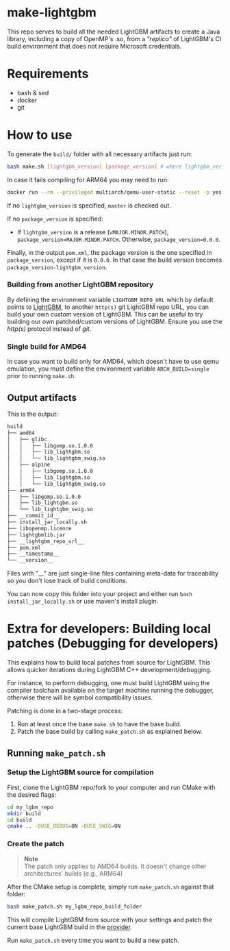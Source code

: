 # make-lightgbm

This repo serves to build all the needed LightGBM artifacts to create a Java library, including a copy of OpenMP's .so, from a *"replica"* of LightGBM's CI build environment that does not require Microsoft credentials.

# Requirements

- bash & sed
- docker
- git

# How to use

To generate the `build/` folder with all necessary artifacts just run:

```bash
bash make.sh [lightgbm_version] [package_version] # where lightgbm_version is any of (commit_id, tag, branch)
```

In case it fails compiling for ARM64 you may need to run:
```bash
docker run --rm --privileged multiarch/qemu-user-static --reset -p yes
```

If no `lightgbm_version` is specified, `master` is checked out.

If no `package_version` is specified:
 - If `lightgbm_version` is a release (`vMAJOR.MINOR.PATCH`), `package_version=MAJOR.MINOR.PATCH`.
 Otherwise, `package_version=0.0.0`.
 
Finally, in the output `pom.xml`, the package version is the one specified in `package_version`, except if it is `0.0.0`. In that case the build version becomes `package_version-lightgbm_version`.

### Building from another LightGBM repository

By defining the environment variable `LIGHTGBM_REPO_URL` which by default points to [LightGBM](https://github.com/microsoft/LightGBM), to another `http(s)` git LightGBM repo URL, you can build your own custom version of LightGBM. This can be useful to try building our own patched/custom versions of LightGBM. Ensure you use the _http(s)_ protocol instead of _git_.

### Single build for AMD64

In case you want to build only for AMD64, which doesn't have to use qemu emulation, you must define the environment variable `ARCH_BUILD=single` prior to running `make.sh`.

## Output artifacts

This is the output:
```bash
build
├── amd64
│   ├── glibc
│   │   ├── libgomp.so.1.0.0
│   │   ├── lib_lightgbm.so
│   │   └── lib_lightgbm_swig.so
│   ├── alpine
│   │   ├── libgomp.so.1.0.0
│   │   ├── lib_lightgbm.so
│   │   └── lib_lightgbm_swig.so
├── arm64
│   ├── libgomp.so.1.0.0
│   ├── lib_lightgbm.so
│   └── lib_lightgbm_swig.so
├── __commit_id__
├── install_jar_locally.sh
├── libopenmp.licence
├── lightgbmlib.jar
├── __lightgbm_repo_url__
├── pom.xml
├── __timestamp__
└── __version__
```

Files with "__" are just single-line files containing meta-data for traceability so you don't lose track of build conditions.

You can now copy this folder into your project and either run `bash install_jar_locally.sh` or use maven's install plugin.


# Extra for developers: Building local patches (Debugging for developers)

This explains how to build local patches from source for LightGBM. This allows quicker iterations during LightGBM C++ 
development/debugging. 

For instance, to perform debugging, one must build LightGBM using the compiler toolchain available 
on the target machine running the debugger, otherwise there will be symbol compatibility issues.

Patching is done in a two-stage process:
1. Run at least once the base `make.sh` to have the base build.
2. Patch the base build by calling `make_patch.sh` as explained below.

## Running `make_patch.sh`

### Setup the LightGBM source for compilation

First, clone the LightGBM repo/fork to your computer and run CMake with the desired flags:
```bash
cd my_lgbm_repo
mkdir build
cd build
cmake .. -DUSE_DEBUG=ON -DUSE_SWIG=ON
```

### Create the patch

> **Note**  
The patch only applies to AMD64 builds. It doesn't change other architectures' builds (e.g., ARM64) 

After the CMake setup is complete, simply run `make_patch.sh` against that folder:
```bash
bash make_patch.sh my_lgbm_repo_build_folder
```

This will compile LightGBM from source with your settings and patch the current base LightGBM build in the [provider](https://github.com/feedzai/feedzai-openml-java/tree/master/openml-lightgbm/lightgbm-builder).

Run `make_patch.sh` every time you want to build a new patch.
